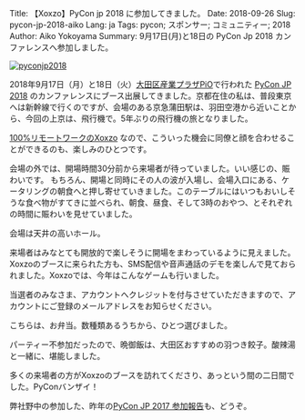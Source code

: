 Title: 【Xoxzo】PyCon jp 2018 に参加してきました。
Date: 2018-09-26
Slug: pycon-jp-2018-aiko
Lang: ja
Tags: pycon; スポンサー; コミュニティー; 2018
Author: Aiko Yokoyama
Summary: 9月17日(月)と18日の PyCon Jp 2018 カンファレンスへ参加しました。


[![pyconjp2018](/images/pyconjp2018.png)](https://pycon.jp/2018/)

2018年9月17日（月）と18日（火）[大田区産業プラザPiO](https://www.pio-ota.net/)で行われた [PyCon JP 2018](https://pycon.jp/2018/) のカンファレンスにブース出展してきました。京都在住の私は、普段東京へは新幹線で行くのですが、会場のある京急蒲田駅は、羽田空港から近いことから、今回の上京は、飛行機で。5年ぶりの飛行機の旅となりました。

[100%リモートワークのXoxzo](https://info.xoxzo.com/ja/aboutus/) なので、こういった機会に同僚と顔を合わせることができるのも、楽しみのひとつです。

会場の外では、開場時間30分前から来場者が待っていました。いい感じの、賑わいです。
もちろん、開場と同時にその人の波が入場し、会場入口にある、ケータリングの朝食へと押し寄せていきました。このテーブルにはいつもおいしそうな食べ物がすてきに並べられ、朝食、昼食、そして3時のおやつ、とそれぞれの時間に賑わいを見せていました。

会場は天井の高いホール。

来場者はみなとても開放的で楽しそうに開場をまわっているように見えました。Xoxzoのブースに来られた方も、SMS配信や音声通話のデモを楽しんで見ておられました。Xoxzoでは、今年はこんなゲームも行いました。

当選者のみなさま、アカウントへクレジットを付与させていただきますので、アカウントにご登録のメールアドレスをお知らせください。

こちらは、お弁当。数種類あるうちから、ひとつ選びました。

パーティー不参加だったので、晩御飯は、大田区おすすめの羽つき餃子。酸辣湯と一緒に、堪能しました。

多くの来場者の方がXoxzoのブースを訪れてくださり、あっという間の二日間でした。PyConバンザイ！

弊社野中の参加した、昨年の[PyCon JP 2017 参加報告](https://blog.xoxzo.com/ja/2017/10/12/pycon-jp-2017/)も、どうぞ。
